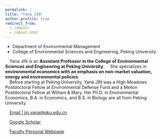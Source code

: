 ```yaml
---
permalink: /
title: "Yana JIN"
author_profile: true
redirect_from: 
  - /about/
  - /about.html
---
```

* Department of Environmental Management  
* College of Environmental Sciences and Engineering, Peking University


&emsp;Yana JIN is an **Assistant Professor in the College of Environmental Sciences and Engineering at Peking University**. 
&emsp;She specializes in **environmental economics with an emphasis on non-market valuation, energy and environmental policies**. 
<br/>&emsp;Before starting at Peking University, Yana JIN was a High Meadows Postdoctoral Fellow at Environmental Defense Fund and a Mellon Postdoctoral Fellow at William & Mary. Her Ph.D. in Environmental Economics, B.A. in Economics, and B.S. in Biology are all from Peking University.

&emsp;[Email | jin.yana@pku.edu.cn](jin.yana@pku.edu.cn)

&emsp;[Google Scholar](bit.ly/32Oh18g)

&emsp;[Faculty Personal Webpage](http://scholar.pku.edu.cn/yjin/home)


